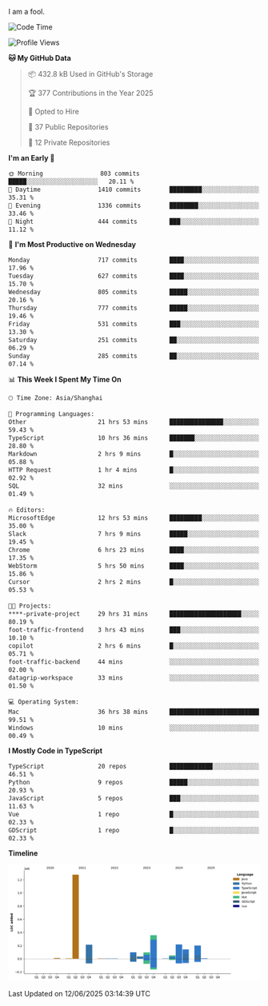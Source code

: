 I am a fool.

<!--START_SECTION:waka-->
![Code Time](http://img.shields.io/badge/Code%20Time-3%2C150%20hrs%202%20mins-blue)

![Profile Views](http://img.shields.io/badge/Profile%20Views-3-blue)

**🐱 My GitHub Data** 

> 📦 432.8 kB Used in GitHub's Storage 
 > 
> 🏆 377 Contributions in the Year 2025
 > 
> 💼 Opted to Hire
 > 
> 📜 37 Public Repositories 
 > 
> 🔑 12 Private Repositories 
 > 
**I'm an Early 🐤** 

```text
🌞 Morning                803 commits         █████░░░░░░░░░░░░░░░░░░░░   20.11 % 
🌆 Daytime                1410 commits        █████████░░░░░░░░░░░░░░░░   35.31 % 
🌃 Evening                1336 commits        ████████░░░░░░░░░░░░░░░░░   33.46 % 
🌙 Night                  444 commits         ███░░░░░░░░░░░░░░░░░░░░░░   11.12 % 
```
📅 **I'm Most Productive on Wednesday** 

```text
Monday                   717 commits         ████░░░░░░░░░░░░░░░░░░░░░   17.96 % 
Tuesday                  627 commits         ████░░░░░░░░░░░░░░░░░░░░░   15.70 % 
Wednesday                805 commits         █████░░░░░░░░░░░░░░░░░░░░   20.16 % 
Thursday                 777 commits         █████░░░░░░░░░░░░░░░░░░░░   19.46 % 
Friday                   531 commits         ███░░░░░░░░░░░░░░░░░░░░░░   13.30 % 
Saturday                 251 commits         ██░░░░░░░░░░░░░░░░░░░░░░░   06.29 % 
Sunday                   285 commits         ██░░░░░░░░░░░░░░░░░░░░░░░   07.14 % 
```


📊 **This Week I Spent My Time On** 

```text
🕑︎ Time Zone: Asia/Shanghai

💬 Programming Languages: 
Other                    21 hrs 53 mins      ███████████████░░░░░░░░░░   59.43 % 
TypeScript               10 hrs 36 mins      ███████░░░░░░░░░░░░░░░░░░   28.80 % 
Markdown                 2 hrs 9 mins        █░░░░░░░░░░░░░░░░░░░░░░░░   05.88 % 
HTTP Request             1 hr 4 mins         █░░░░░░░░░░░░░░░░░░░░░░░░   02.92 % 
SQL                      32 mins             ░░░░░░░░░░░░░░░░░░░░░░░░░   01.49 % 

🔥 Editors: 
MicrosoftEdge            12 hrs 53 mins      █████████░░░░░░░░░░░░░░░░   35.00 % 
Slack                    7 hrs 9 mins        █████░░░░░░░░░░░░░░░░░░░░   19.45 % 
Chrome                   6 hrs 23 mins       ████░░░░░░░░░░░░░░░░░░░░░   17.35 % 
WebStorm                 5 hrs 50 mins       ████░░░░░░░░░░░░░░░░░░░░░   15.86 % 
Cursor                   2 hrs 2 mins        █░░░░░░░░░░░░░░░░░░░░░░░░   05.53 % 

🐱‍💻 Projects: 
****-private-project     29 hrs 31 mins      ████████████████████░░░░░   80.19 % 
foot-traffic-frontend    3 hrs 43 mins       ███░░░░░░░░░░░░░░░░░░░░░░   10.10 % 
copilot                  2 hrs 6 mins        █░░░░░░░░░░░░░░░░░░░░░░░░   05.71 % 
foot-traffic-backend     44 mins             ░░░░░░░░░░░░░░░░░░░░░░░░░   02.00 % 
datagrip-workspace       33 mins             ░░░░░░░░░░░░░░░░░░░░░░░░░   01.50 % 

💻 Operating System: 
Mac                      36 hrs 38 mins      █████████████████████████   99.51 % 
Windows                  10 mins             ░░░░░░░░░░░░░░░░░░░░░░░░░   00.49 % 
```

**I Mostly Code in TypeScript** 

```text
TypeScript               20 repos            ████████████░░░░░░░░░░░░░   46.51 % 
Python                   9 repos             █████░░░░░░░░░░░░░░░░░░░░   20.93 % 
JavaScript               5 repos             ███░░░░░░░░░░░░░░░░░░░░░░   11.63 % 
Vue                      1 repo              █░░░░░░░░░░░░░░░░░░░░░░░░   02.33 % 
GDScript                 1 repo              █░░░░░░░░░░░░░░░░░░░░░░░░   02.33 % 
```



**Timeline**

![Lines of Code chart](https://raw.githubusercontent.com/VeejaLiu/VeejaLiu/master/assets/bar_graph.png)


 Last Updated on 12/06/2025 03:14:39 UTC
<!--END_SECTION:waka-->
